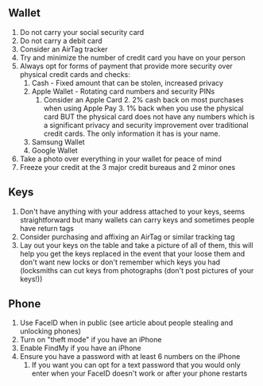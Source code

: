 ## Wallet
1. Do not carry your social security card
2. Do not carry a debit card
3. Consider an AirTag tracker
4. Try and minimize the number of credit card you have on your person
5. Always opt for forms of payment that provide more security over physical credit cards and checks:
	1. Cash - Fixed amount that can be stolen, increased privacy
	2. Apple Wallet - Rotating card numbers and security PINs
		1. Consider an Apple Card
			2. 2% cash back on most purchases when using Apple Pay
			3. 1% back when you use the physical card BUT the physical card does not have any numbers which is a significant privacy and security improvement over traditional credit cards. The only information it has is your name.
	3. Samsung Wallet
	4. Google Wallet
6. Take a photo over everything in your wallet for peace of mind
7. Freeze your credit at the 3 major credit bureaus and 2 minor ones

## Keys
1. Don't have anything with your address attached to your keys, seems straightforward but many wallets can carry keys and sometimes people have return tags
2. Consider purchasing and affixing an AirTag or similar tracking tag
3. Lay out your keys on the table and take a picture of all of them, this will help you get the keys replaced in the event that your loose them and don't want new locks or don't remember which keys you had (locksmiths can cut keys from photographs (don't post pictures of your keys!))
## Phone
1. Use FaceID when in public (see article about people stealing and unlocking phones)
2. Turn on "theft mode" if you have an iPhone
3. Enable FindMy if you have an iPhone
4. Ensure you have a password with at least 6 numbers on the iPhone 
	1. If you want you can opt for a text password that you would only enter when your FaceID doesn't work or after your phone restarts
